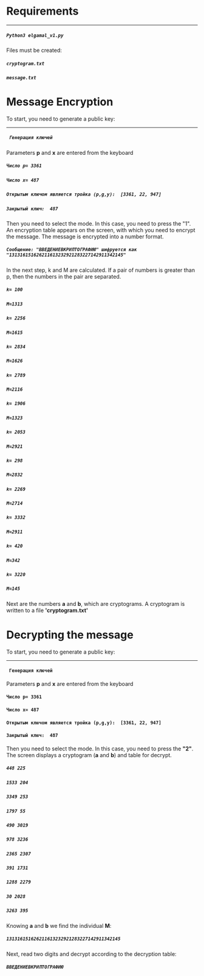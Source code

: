 # Requirements

***
##### `Python3 elgamal_v1.py `
Files must be created:
##### `cryptogram.txt`
##### `message.txt`

# Message Encryption
To start, you need to generate a public key:

***

##### ` Генерация ключей`
Parameters **p** and **x** are entered from the keyboard
##### `Число p= 3361`
##### `Число x= 487`
##### `Открытым ключом является тройка (p,g,y):  [3361, 22, 947]`
##### `Закрытый ключ:  487`
Then you need to select the mode. In this case, you need to press the "1". An encryption table appears on the screen, with which you need to encrypt the message. The message is encrypted into a number format.
##### `Сообщение: "ВВЕДЕНИЕВКРИПТОГРАФИЮ" шифруется как "131316151626211613232921283227142911342145"`
In the next step, k and M are calculated. If a pair of numbers is greater than p, then the numbers in the pair are separated.


##### `k= 100`
##### `M=1313`

##### `k= 2256`
##### `M=1615`

##### `k= 2834`
##### `M=1626`

##### `k= 2789`
##### `M=2116`

##### `k= 1906`
##### `M=1323`

##### `k= 2053`
##### `M=2921`

##### `k= 298`
##### `M=2832`

##### `k= 2269`
##### `M=2714`

##### `k= 3332`
##### `M=2911`

##### `k= 420`
##### `M=342`

##### `k= 3220`
##### `M=145`
Next are the numbers **a** and **b**, which are cryptograms.  A cryptogram is written to a file **'cryptogram.txt'**

# Decrypting the message
To start, you need to generate a public key:
***

#### ` Генерация ключей`
Parameters **p** and **x** are entered from the keyboard
#### `Число p= 3361`
#### `Число x= 487`
#### `Открытым ключом является тройка (p,g,y):  [3361, 22, 947]`
#### `Закрытый ключ:  487`
Then you need to select the mode. In this case, you need to press the **"2"**. The screen displays a cryptogram
(**a** and **b**) and table for decrypt.
##### `448 225`
##### `1533 204`
##### `3349 253`
##### `1797 55`
##### `490 3019`
##### `978 3236`
##### `2365 2307`
##### `391 1731`
##### `1288 2279`
##### `30 2028`
##### `3263 395`
Knowing **a** and **b** we find the individual **M**:
##### `131316151626211613232921283227142911342145`
Next, read two digits and decrypt according to the decryption table:
##### `ВВЕДЕНИЕВКРИПТОГРAФИЮ`

